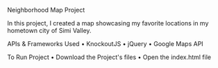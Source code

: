 Neighborhood Map Project

In this project, I created a map showcasing my favorite locations in my hometown city of Simi Valley.

APIs & Frameworks Used
  • KnockoutJS
  • jQuery
  • Google Maps API

To Run Project
  • Download the Project's files
  • Open the index.html file
